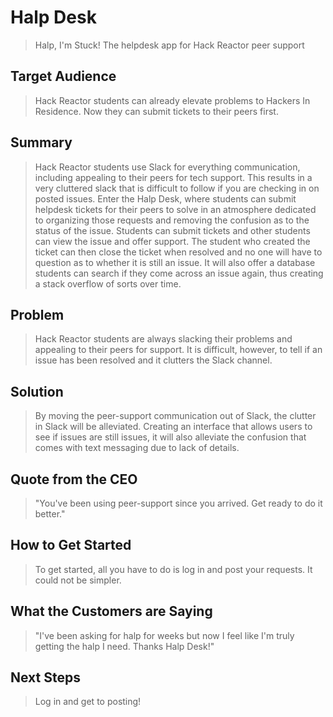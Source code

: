# Halp Desk #
  > Halp, I'm Stuck! The helpdesk app for Hack Reactor peer support

<!--
> This material was originally posted [here](http://www.quora.com/What-is-Amazons-approach-to-product-development-and-product-management). It is reproduced here for posterities sake.

There is an approach called "working backwards" that is widely used at Amazon. They work backwards from the customer, rather than starting with an idea for a product and trying to bolt customers onto it. While working backwards can be applied to any specific product decision, using this approach is especially important when developing new products or features.

For new initiatives a product manager typically starts by writing an internal press release announcing the finished product. The target audience for the press release is the new/updated product's customers, which can be retail customers or internal users of a tool or technology. Internal press releases are centered around the customer problem, how current solutions (internal or external) fail, and how the new product will blow away existing solutions.

If the benefits listed don't sound very interesting or exciting to customers, then perhaps they're not (and shouldn't be built). Instead, the product manager should keep iterating on the press release until they've come up with benefits that actually sound like benefits. Iterating on a press release is a lot less expensive than iterating on the product itself (and quicker!).

If the press release is more than a page and a half, it is probably too long. Keep it simple. 3-4 sentences for most paragraphs. Cut out the fat. Don't make it into a spec. You can accompany the press release with a FAQ that answers all of the other business or execution questions so the press release can stay focused on what the customer gets. My rule of thumb is that if the press release is hard to write, then the product is probably going to suck. Keep working at it until the outline for each paragraph flows.

Oh, and I also like to write press-releases in what I call "Oprah-speak" for mainstream consumer products. Imagine you're sitting on Oprah's couch and have just explained the product to her, and then you listen as she explains it to her audience. That's "Oprah-speak", not "Geek-speak".

Once the project moves into development, the press release can be used as a touchstone; a guiding light. The product team can ask themselves, "Are we building what is in the press release?" If they find they're spending time building things that aren't in the press release (overbuilding), they need to ask themselves why. This keeps product development focused on achieving the customer benefits and not building extraneous stuff that takes longer to build, takes resources to maintain, and doesn't provide real customer benefit (at least not enough to warrant inclusion in the press release).
 -->

## Target Audience ##
  > Hack Reactor students can already elevate problems to Hackers In Residence. Now they can submit tickets to their peers first.

## Summary ##
  > Hack Reactor students use Slack for everything communication, including appealing to their peers for tech support. This results in a very cluttered slack that is difficult to follow if you are checking in on posted issues. Enter the Halp Desk, where students can submit helpdesk tickets for their peers to solve in an atmosphere dedicated to organizing those requests and removing the confusion as to the status of the issue. Students can submit tickets and other students can view the issue and offer support. The student who created the ticket can then close the ticket when resolved and no one will have to question as to whether it is still an issue. It will also offer a database students can search if they come across an issue again, thus creating a stack overflow of sorts over time.

## Problem ##
  > Hack Reactor students are always slacking their problems and appealing to their peers for support. It is difficult, however, to tell if an issue has been resolved and it clutters the Slack channel.

## Solution ##
  > By moving the peer-support communication out of Slack, the clutter in Slack will be alleviated. Creating an interface that allows users to see if issues are still issues, it will also alleviate the confusion that comes with text messaging due to lack of details.

## Quote from the CEO ##
  > "You've been using peer-support since you arrived. Get ready to do it better."

## How to Get Started ##
  > To get started, all you have to do is log in and post your requests. It could not be simpler.

## What the Customers are Saying ##
  > "I've been asking for halp for weeks but now I feel like I'm truly getting the halp I need. Thanks Halp Desk!"

## Next Steps ##
  > Log in and get to posting!
